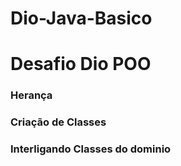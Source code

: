 # Dio-Java-Basico
<h1>Desafio Dio POO</h1>
<h3>Herança</h3>
<h3>Criação de Classes</h3>
<h3>Interligando Classes do dominio</h3>







